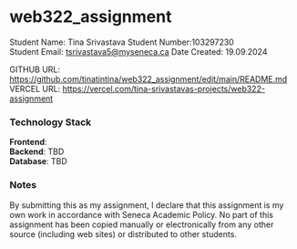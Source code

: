 # web322_assignment
Student Name: Tina Srivastava 
Student Number:103297230  
Student Email:  tsrivastava5@myseneca.ca
Date Created: 19.09.2024 

GITHUB URL:  https://github.com/tinatintina/web322_assignment/edit/main/README.md
VERCEL URL:  https://vercel.com/tina-srivastavas-projects/web322-assignment 

### Technology Stack

**Frontend**:    
**Backend**: TBD  
**Database**: TBD  

### Notes

By submitting this as my assignment, I declare that this assignment is my own work in accordance with Seneca Academic Policy. No part of this assignment has been copied manually or electronically from any other source (including web sites) or distributed to other students.

